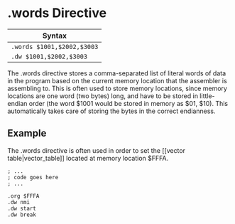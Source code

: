 .words Directive
================
| Syntax                       |
|------------------------------|
|```.words $1001,$2002,$3003```|
|```.dw $1001,$2002,$3003```   |

The .words directive stores a comma-separated list of literal words of data in
the program based on the current memory location that the assembler is
assembling to. This is often used to store memory locations, since memory
locations are one word (two bytes) long, and have to be stored in little-endian
order (the word $1001 would be stored in memory as $01, $10). This automatically
takes care of storing the bytes in the correct endianness.


Example
-------
The .words directive is often used in order to set the [[vector table|vector_table]]
located at memory location $FFFA.

    ; ...
    ; code goes here
    ; ...
    
    .org $FFFA
    .dw nmi
    .dw start
    .dw break

